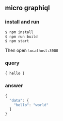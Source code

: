 ## micro graphiql

### install and run

```sh
$ npm install
$ npm run build
$ npm start
```

Then open `localhost:3000`

### query

```js
{ hello }
```

### answer

```js
{
  "data": {
    "hello": "world"
  }
}
```
